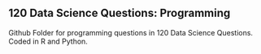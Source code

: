 ## 120 Data Science Questions: Programming
Github Folder for programming questions in 120 Data Science Questions.
Coded in R and Python.
